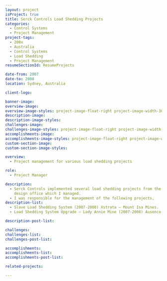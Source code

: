 ```yaml
---
layout: project
isProject: true
title: Serck Controls Load Shedding Projects
categories:
  - Control Systems
  - Project Management
project-tags:
  - 200x
  - Australia
  - Control Systems
  - Load Shedding
  - Project Management
resumeSectionId: ResumeProjects

date-from: 2007
date-to: 2008
location: Sydney, Australia

client-logo:

banner-image:
overview-image:
overview-image-styles: project-image-float-right project-image-width-30
description-image:
description-image-styles:
challenges-image:
challenges-image-styles: project-image-float-right project-image-width-40
accomplishments-image:
accomplishments-image-styles: project-image-float-right project-image-width-40
custom-section-image:
custom-section-image-styles:

overview:
  - Project management for various load shedding projects

role:
  - Project Manager

description:
  - Serck Controls implemented several load shedding projects from the Sydney
    design office which I managed.
  - I was responsible for the management of the following projects,
description-list:
  - Slave Load Shedding System (2007-2008) Xstrata – Mount Isa Mines.
  - Load Shedding System Upgrade – Lady Annie Mine (2007-2008) Ausenco Limited for CopperCo.

description-post-list:

challenges:
challenges-list:    
challenges-post-list:    

accomplishments:
accomplishments-list:    
accomplishments-post-list:    

related-projects:

---
```

